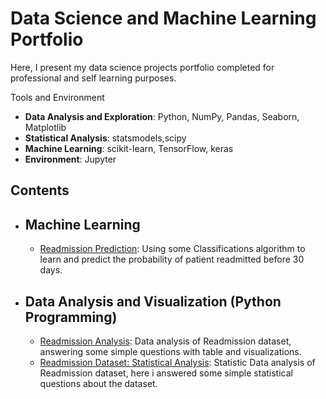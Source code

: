 # Data Science and Machine Learning Portfolio

Here, I present my data science projects portfolio completed for professional and self learning purposes.

Tools and Environment
  - **Data Analysis and Exploration**: Python, NumPy, Pandas, Seaborn, Matplotlib
  - **Statistical Analysis**: statsmodels,scipy
  - **Machine Learning**: scikit-learn, TensorFlow, keras
  - **Environment**: Jupyter 

## Contents
- ## Machine Learning
    - [Readmission Prediction](https://github.com/debishop/data_science_and_machine_learning_portfolio/blob/master/projects/Readmission%20Data%20analysis.ipynb): Using some Classifications algorithm to learn and predict the probability of patient readmitted before 30 days.

    
- ## Data Analysis and Visualization (Python Programming)
    - [Readmission Analysis](https://github.com/debishop/data_science_and_machine_learning_portfolio/blob/master/projects/Readmission%20Data%20analysis.ipynb): Data analysis of Readmission dataset, answering some simple questions with table and visualizations.
    - [Readmission Dataset: Statistical Analysis](https://github.com/debishop/data_science_and_machine_learning_portfolio/blob/master/projects/Readmission%20Statistical%20Analysis.ipynb): Statistic Data analysis of Readmission dataset, here i answered some simple statistical questions about the dataset.    

